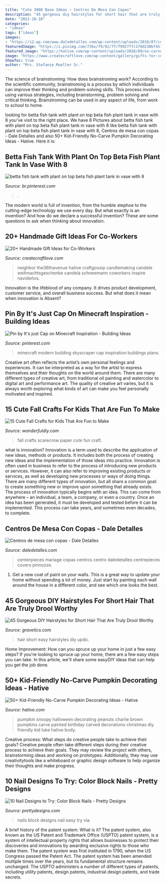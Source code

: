 ```yaml
---
title: "Cute 3008 Base Ideas ~ Centros De Mesa Con Copas"
description: "45 gorgeous diy hairstyles for short hair that are truly drool worthy"
date: "2022-10-10"
categories:
- "ideas"
tags: ["ideas"]
images:
- "https://i2.wp.com/www.daledetalles.com/wp-content/uploads/2016/07/centro-de-mesa-con-copas16.jpg"
featuredImage: "https://i.pinimg.com/736x/f9/92/7f/f9927f7c1f0d230bf457e19b27e6576b.jpg"
featured_image: "https://hative.com/wp-content/uploads/2016/09/no-carve-pumpkin-kids/45-no-carve-pumpkin-decorating.jpg"
image: "https://www.createcraftlove.com/wp-content/gallery/gifts-for-co-workers/Christmas-Gift-Candle-Snowman-the36thavenue.com-.jpg"
ShowToc: true
author: "Mrs. Stefanie Mueller Sr."
---
```



The science of brainstroming: How does brainstroming work?
According to the scientific community, brainstroming is a process by which individuals can improve their thinking and problem-solving skills. This process involves using various strategies, including brainstorming, problem solving and critical thinking. Brainstroming can be used in any aspect of life, from work to school to home.

	

		
looking for betta fish tank with plant on top beta fish plant tank in vase with 8 you've visit to the right place. We have 8 Pictures about betta fish tank with plant on top beta fish plant tank in vase with 8 like betta fish tank with plant on top beta fish plant tank in vase with 8, Centros de mesa con copas - Dale Detalles and also 50+ Kid-Friendly No-Carve Pumpkin Decorating Ideas - Hative. Here it is:
		
    
## Betta Fish Tank With Plant On Top Beta Fish Plant Tank In Vase With 8

<img loading=lazy src="https://i.pinimg.com/736x/f9/92/7f/f9927f7c1f0d230bf457e19b27e6576b.jpg" onerror="this.onerror=null;this.src='https://tse3.mm.bing.net/th?id=OIP._DtPYm4YUj8DSuTS6it-xgHaLp&amp;pid=15.1';" alt="betta fish tank with plant on top beta fish plant tank in vase with 8">

_Source: br.pinterest.com_

>. 

	

The modern world is full of invention, from the humble stephoe to the cutting-edge technology we use every day. But what exactly is an invention? And how do we declare a successful invention? These are some questions to ask when thinking about innovation.

    
## 20+ Handmade Gift Ideas For Co-Workers

<img loading=lazy src="https://www.createcraftlove.com/wp-content/gallery/gifts-for-co-workers/Christmas-Gift-Candle-Snowman-the36thavenue.com-.jpg" onerror="this.onerror=null;this.src='https://tse1.mm.bing.net/th?id=OIP.n8xLuULCJb2TY8HUK-xXCAHaLL&amp;pid=15.1';" alt="20+ Handmade Gift Ideas for Co-Workers">

_Source: createcraftlove.com_

>neighbor the36thavenue hative craftgossip candlemaking candele weihnachtsgeschenke candela schneemann coworkers inspire navideños. 

	

Innovation is the lifeblood of any company. It drives product development, customer service, and overall business success. But what does it mean when innovation is Absent?

    
## Pin By It&#039;s Just Cap On Minecraft Inspiration - Building Ideas

<img loading=lazy src="https://i.pinimg.com/736x/00/02/2b/00022b7e157618214b3a04659fa7acf2.jpg" onerror="this.onerror=null;this.src='https://tse3.mm.bing.net/th?id=OIP.x_B_MnXHME9OiHpQQe5-XgHaL2&amp;pid=15.1';" alt="Pin by It&#039;s just Cap on Minecraft Inspiration - Building Ideas">

_Source: pinterest.com_

>minecraft modern building skyscraper cap inspiration buildings plans. 

	

Creative art often reflects the artist’s own personal feelings and experiences. It can be interpreted as a way for the artist to express themselves and their thoughts on the world around them. There are many different types of creative art, from traditional oil painting and watercolor to digital art and performance art. The quality of creative art varies, but it is always worth exploring what kinds of art can make you feel personally motivated and inspired.

    
## 15 Cute Fall Crafts For Kids That Are Fun To Make

<img loading=lazy src="https://cdn.wonderfuldiy.com/wp-content/uploads/2019/09/Paper-scarecrow-craft-for-kids.jpg" onerror="this.onerror=null;this.src='https://tse1.mm.bing.net/th?id=OIP.Kwu7onKdW5LLMUSc9J86FwHaLL&amp;pid=15.1';" alt="15 Cute Fall Crafts for Kids That Are Fun to Make">

_Source: wonderfuldiy.com_

>fall crafts scarecrow paper cute fun craft. 

	

what is innovation?
Innovation is a term used to describe the application of new ideas, methods or products. It includes both the process of creating new ideas and the implementation of those ideas into practice. Innovation is often used in business to refer to the process of introducing new products or services. However, it can also refer to improving existing products or services, as well as developing new processes or ways of doing things.
There are many different types of innovation, but all share a common goal: to create something new or improve upon something that already exists. The process of innovation typically begins with an idea. This can come from anywhere – an individual, a team, a company, or even a country. Once an idea has been generated, it must be developed and tested before it can be implemented. This process can take years, and sometimes even decades, to complete.

    
## Centros De Mesa Con Copas - Dale Detalles

<img loading=lazy src="https://i2.wp.com/www.daledetalles.com/wp-content/uploads/2016/07/centro-de-mesa-con-copas16.jpg" onerror="this.onerror=null;this.src='https://tse1.mm.bing.net/th?id=OIP.rjmXh0Tis2vCXLHTnhoq6AHaJ3&amp;pid=15.1';" alt="Centros de mesa con copas - Dale Detalles">

_Source: daledetalles.com_

>centerpieces mariage copas centros centro daledetalles centrepieces covers pinnozze. 

	

1. Get a new coat of paint on your walls. This is a great way to update your home without spending a lot of money. Just start by painting each wall around the house in a different color, and see which one looks the best.

    
## 45 Gorgeous DIY Hairstyles For Short Hair That Are Truly Drool Worthy

<img loading=lazy src="https://www.gravetics.com/wp-content/uploads/2017/07/Easy-Short-Hair-Updo.jpg" onerror="this.onerror=null;this.src='https://tse4.mm.bing.net/th?id=OIP.Cqr-zHcD5FmVM3cywFZ70gHaHa&amp;pid=15.1';" alt="45 Gorgeous DIY Hairstyles for Short Hair That Are Truly Drool Worthy">

_Source: gravetics.com_

>hair short easy hairstyles diy updo. 

	

Home Improvement: How can you spruce up your home in just a few easy steps?
If you're looking to spruce up your home, there are a few easy steps you can take. In this article, we'll share some easyDIY ideas that can help you get the job done.

    
## 50+ Kid-Friendly No-Carve Pumpkin Decorating Ideas - Hative

<img loading=lazy src="https://hative.com/wp-content/uploads/2016/09/no-carve-pumpkin-kids/45-no-carve-pumpkin-decorating.jpg" onerror="this.onerror=null;this.src='https://tse2.mm.bing.net/th?id=OIP.dV-hIVkfcZJ1HelWetfVTQHaJq&amp;pid=15.1';" alt="50+ Kid-Friendly No-Carve Pumpkin Decorating Ideas - Hative">

_Source: hative.com_

>pumpkin snoopy halloween decorating peanuts charlie brown pumpkins carve painted birthday carved decorations christmas diy friendly kid luke hative body. 

	

Creative process: What steps do creative people take to achieve their goals?
Creative people often take different steps during their creative process to achieve their goals. They may review the project with others, brainstorming ideas and working on prototypes. Additionally, they may use creativitytools like a whiteboard or graphic design software to help organize their thoughts and make progress.

    
## 10 Nail Designs To Try: Color Block Nails - Pretty Designs

<img loading=lazy src="http://www.prettydesigns.com/wp-content/uploads/2014/08/Easy-Color-Block-Nails.jpg" onerror="this.onerror=null;this.src='https://tse3.mm.bing.net/th?id=OIP.2A2oUfHKkvcQHGGSQETpRwHaKG&amp;pid=15.1';" alt="10 Nail Designs to Try: Color Block Nails - Pretty Designs">

_Source: prettydesigns.com_

>nails block designs nail easy try via. 

	

A brief history of the patent system: What is it?
The patent system, also known as the US Patent and Trademark Office (USPTO) patent system, is a system of intellectual property rights that allows businesses to protect their discoveries and innovations by awarding exclusive rights to those who make them. The patent system was first instituted in 1790, when the US Congress passed the Patent Act. The patent system has been amended multiple times over the years, but its fundamental structure remains unchanged. The USPTO administers a number of different types of patents, including utility patents, design patents, industrial design patents, and trade secrets.


